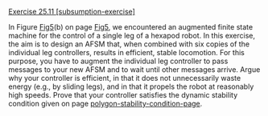 [Exercise 25.11 \[subsumption-exercise\]](ex_11/)

In Figure [Fig5](#/)(b) on
page [Fig5](#/), we encountered an augmented finite state machine for
the control of a single leg of a hexapod robot. In this exercise, the
aim is to design an AFSM that, when combined with six copies of the
individual leg controllers, results in efficient, stable locomotion. For
this purpose, you have to augment the individual leg controller to pass
messages to your new AFSM and to wait until other messages arrive. Argue
why your controller is efficient, in that it does not unnecessarily
waste energy (e.g., by sliding legs), and in that it propels the robot
at reasonably high speeds. Prove that your controller satisfies the
dynamic stability condition given on page [polygon-stability-condition-page](#/).
